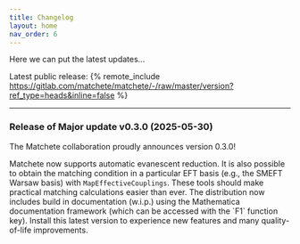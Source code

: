 ```yaml
---
title: Changelog
layout: home
nav_order: 6
---
```


Here we can put the latest updates...

Latest public release:
{% remote_include https://gitlab.com/matchete/matchete/-/raw/master/version?ref_type=heads&inline=false %}

---

### Release of Major update v0.3.0 (2025-05-30)

The Matchete collaboration proudly announces version 0.3.0!

Matchete now supports automatic evanescent reduction. It is also possible to obtain the matching condition in a particular EFT basis (e.g., the SMEFT Warsaw basis) with `MapEffectiveCouplings`. These tools should make practical matching calculations easier than ever. The distribution now includes build in documentation (w.i.p.) using the Mathematica documentation framework (which can be accessed with the \`F1\` function key). Install this latest version to experience new features and many quality-of-life improvements.